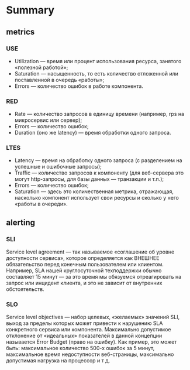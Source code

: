 # Summary

## metrics

### USE

- Utilization — время или процент использования ресурса, занятого «полезной работой»;
- Saturation — насыщенность, то есть количество отложенной или поставленной в очередь «работы»;
- Errors — количество ошибок в работе компонента.

### RED

- Rate — количество запросов в единицу времени (например, rps на микросервис или сервер);
- Errors — количество ошибок;
- Duration (оно же latency) — время обработки одного запроса.

### LTES

- Latency — время на обработку одного запроса (с разделением на успешные и ошибочные запросы);
- Traffic — количество запросов к компоненту (для веб-сервера это могут http-запросы, для базы данных — транзакции и т.п.);
- Errors — количество ошибок;
- Saturation — здесь это количественная метрика, отражающая, насколько компонент использует свои ресурсы и сколько у него «работы в очереди».

## alerting

### SLI

Service level agreement — так называемое «соглашение об уровне доступности сервиса», которое определяется как ВНЕШНЕЕ обязательство перед конечным пользователем или клиентом. Например, SLA нашей круглосуточной техподдержки обычно составляет 15 минут — за это время мы обязуемся отреагировать на запрос или инцидент клиента, и это не зависит от внутренних обстоятельств.

### SLO

Service level objectives — набор целевых, «желаемых» значений SLI, выход за пределы которых может привести к нарушению SLA конкретного сервиса или компонента. Максимально допустимое отклонение от «идеальных» показателей в данной концепции называется Error Budget (право на ошибку). Как пример, это может быть: максимальное количество 500-х ошибок за 5 минут, максимальное время недоступности веб-страницы, максимально допустимая нагрузка на процессор и т д.


